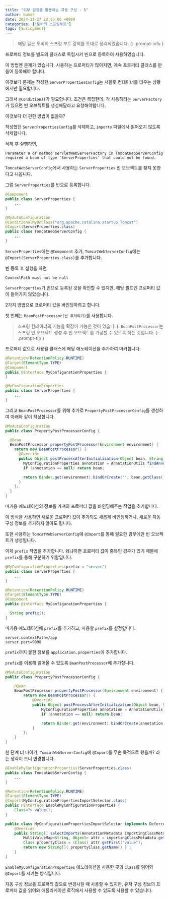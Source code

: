 ```yaml
---
title: "외부 설정을 활용하는 자동 구성 - 5"
author: bumoo
date: 2024-11-27 22:55:00 +0900
categories: ["토비의 스프링부트"]
tags: [SpringBoot]
---
```


> 해당 글은 토비의 스프링 부트 강의를 토대로 정리되었습니다.
{: .prompt-info }


프로퍼티 정보를 별도의 클래스로 독립시키 빈으로 등록하여 사용하였습니다.

이 방법엔 문제가 있습니다. 사용하는 프로퍼티가 많아지면, 계속 프로퍼티 클래스를 만들어 등록해야 합니다.

이것보다 문제는 작성한 `ServerPropertiesConfig`는 서블릿 컨테이너를 띄우는 상황에서만 필요합니다.

그래서 `@Conditional`가 필요합니다. 조건은 복잡한데, 각 사용하려는 `ServerFactory`가 있으면 빈 오브젝트를 생성해달라고 요청해야합니다.

이것보다 더 편한 방법이 없을까? 

작성했던 `ServerPropertiesConfig`를 삭제하고, `imports` 파일에서 읽어오지 않도록 삭제합니다.

삭제 후 실행하면,

```text
Parameter 0 of method servletWebServerFactory in TomcatWebServerConfig required a bean of type 'ServerProperties' that could not be found.
```

`TomcatWebServerConfig`에서 사용하는 `ServerProperties` 빈 오브젝트를 찾지 못한다고 나옵니다.

그럼 `ServerProperties`를 빈으로 등록합니다.

```java
@Component
public class ServerProperties {
    ...
}

@MyAutoConfiguration
@ConditionalMyOnClass("org.apache.catalina.startup.Tomcat")
@Import(ServerProperties.class)
public class TomcatWebServerConfig {
    ...
}
```
`ServerProperties`에는 `@Component` 추가, `TomcatWebServerConfig`에는 `@Import(ServerProperties.class)`를 추가합니다.

빈 등록 후 실행을 하면 

```text
ContextPath must not be null
```

`ServerProperties`가 빈으로 등록된 것을 확인할 수 있지만, 해당 필드엔 프로퍼티 값이 들어가지 않았습니다.

2가지 방법으로 프로퍼티 값을 바인딩하려고 합니다.

첫 번째는 `BeanPostProcessor(빈 후처리기)`를 사용합니다.

> 스프링 컨테이너의 기능을 확장이 가능한 것이 있습니다. 
> `BeanPostProcessor`는 스프링 빈 오브젝트 생성 후 빈 오브젝트를 가공할 수 있도록 하는 것입니다.
{: .prompt-tip }

프로퍼티 값으로 사용될 클래스에 해당 애노테이션을 추가하여 마커합니다.

```java
@Retention(RetentionPolicy.RUNTIME)
@Target(ElementType.TYPE)
@Component
public @interface MyConfigurationProperties {
}

@MyConfigurationProperties
public class ServerProperties {
    ...
}
```

그리고 `BeanPostProcessor`를 위해 추가로 `PropertyPostProcessorConfig`를 생성하여 아래와 같이 작성합니다.

```java
@MyAutoConfiguration
public class PropertyPostProcessorConfig {

  @Bean
  BeanPostProcessor propertyPostProcessor(Environment environment) {
    return new BeanPostProcessor() {
      @Override
      public Object postProcessAfterInitialization(Object bean, String beanName) throws BeansException {
        MyConfigurationProperties annotation = AnnotationUtils.findAnnotation(bean.getClass(), MyConfigurationProperties.class);
        if (annotation == null) return bean;

        return Binder.get(environment).bindOrCreate("", bean.getClass());
      }
    };
  }
}
```

마커용 애노테이션의 정보를 가져와 프로퍼티 값을 바인딩해주는 작업을 추가합니다.

이 방식을 사용하면 새로운 프로퍼티 값이 추가되도 새롭게 바인딩하거나, 새로운 자동 구성 정보를 추가하지 않아도 됩니다.

또한 사용하는 `TomcatWebServerConfig`에 `@Import`를 통해 필요한 경우에만 빈 오브젝트가 생성됩니다. 

이제 `prefix` 작업을 추가합니다. 왜냐하면 프로퍼티 값이 중복인 경우가 있기 때문에 `prefix`를 통해 구분하기 위함입니다.

```java
@MyConfigurationProperties(prefix = "server")
public class ServerProperties {
    ...
}

@Retention(RetentionPolicy.RUNTIME)
@Target(ElementType.TYPE)
@Component
public @interface MyConfigurationProperties {

  String prefix();
}
```

마커용 애노테이션에 `prefix`를 추가하고, 사용할 `prefix`를 설정합니다.

```text
server.contextPath=/app
server.port=9090
```

`prefix`까지 붙힌 정보를 `application.properties`에 추가합니다.

`prefix`를 이용해 읽어올 수 있도록 `BeanPostProcessor`에 추가합니다.

```java
@MyAutoConfiguration
public class PropertyPostProcessorConfig {

    @Bean
    BeanPostProcessor propertyPostProcessor(Environment environment) {
        return new BeanPostProcessor() {
            @Override
            public Object postProcessAfterInitialization(Object bean, String beanName) throws BeansException {
                MyConfigurationProperties annotation = AnnotationUtils.findAnnotation(bean.getClass(), MyConfigurationProperties.class);
                if (annotation == null) return bean;

                return Binder.get(environment).bindOrCreate(annotation.prefix(), bean.getClass());
            }
        };
    }
}
```

한 단계 더 나아가, `TomcatWebServerConfig`에 `@Import`를 무슨 목적으로 했을까? 라는 생각이 드니 변경합니다.

```java
@EnableMyConfigurationProperties(ServerProperties.class)
public class TomcatWebServerConfig {
    ...
}

@Retention(RetentionPolicy.RUNTIME)
@Target(ElementType.TYPE)
@Import(MyConfigurationPropertiesImportSelector.class)
public @interface EnableMyConfigurationProperties {
    Class<?> value();
}

public class MyConfigurationPropertiesImportSelector implements DeferredImportSelector {
    @Override
    public String[] selectImports(AnnotationMetadata importingClassMetadata) {
        MultiValueMap<String, Object> attr = importingClassMetadata.getAllAnnotationAttributes(EnableMyConfigurationProperties.class.getName());
        Class propertyClass = (Class) attr.getFirst("value");
        return new String[]{ propertyClass.getName() } ;
    }
}
```

`EnableMyConfigurationProperties` 애노테이션을 사용한 곳의 `Class`를 읽어와 `@Import`를 시키는 방식입니다.

자동 구성 정보를 프로퍼티 값으로 변경시킬 때 사용할 수 있지만, 유저 구성 정보의 프로퍼티 값을 읽어와 애플리케이션 로직에서 사용할 수 있도록 사용할 수 있습니다.
